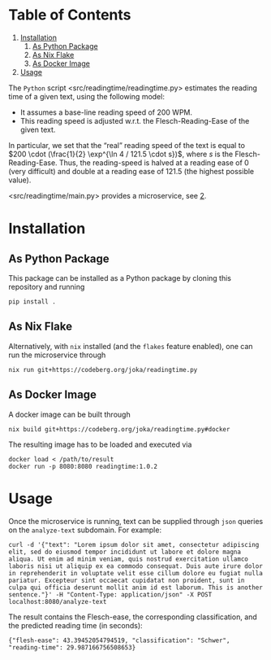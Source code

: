 
# Table of Contents

1.  [Installation](#orgbccb3ab)
    1.  [As Python Package](#org9637a05)
    2.  [As Nix Flake](#org00bb966)
    3.  [As Docker Image](#org4c2c483)
2.  [Usage](#orgdf19059)

The `Python` script <src/readingtime/readingtime.py> estimates the reading time of a given text, using the following model:

-   It assumes a base-line reading speed of 200 WPM.
-   This reading speed is adjusted w.r.t. the Flesch-Reading-Ease of the given text.

In particular, we set that the &ldquo;real&rdquo; reading speed of the text is equal to $200 \cdot (\frac{1}{2} \exp^{\ln 4 / 121.5 \cdot s})$, where $s$ is the Flesch-Reading-Ease.
Thus, the reading-speed is halved at a reading ease of $0$ (very difficult) and double at a reading ease of $121.5$ (the highest possible value).

<src/readingtime/main.py> provides a microservice, see [2](#orgdf19059).


<a id="orgbccb3ab"></a>

# Installation


<a id="org9637a05"></a>

## As Python Package

This package can be installed as a Python package by cloning this repository and running

    pip install .


<a id="org00bb966"></a>

## As Nix Flake

Alternatively, with `nix` installed (and the `flakes` feature enabled), one can run the microservice through

    nix run git+https://codeberg.org/joka/readingtime.py


<a id="org4c2c483"></a>

## As Docker Image

A docker image can be built through

    nix build git+https://codeberg.org/joka/readingtime.py#docker

The resulting image has to be loaded and executed via

    docker load < /path/to/result
    docker run -p 8080:8080 readingtime:1.0.2


<a id="orgdf19059"></a>

# Usage

Once the microservice is running, text can be supplied through `json` queries on the `analyze-text` subdomain.
For example:

    curl -d '{"text": "Lorem ipsum dolor sit amet, consectetur adipiscing elit, sed do eiusmod tempor incididunt ut labore et dolore magna aliqua. Ut enim ad minim veniam, quis nostrud exercitation ullamco laboris nisi ut aliquip ex ea commodo consequat. Duis aute irure dolor in reprehenderit in voluptate velit esse cillum dolore eu fugiat nulla pariatur. Excepteur sint occaecat cupidatat non proident, sunt in culpa qui officia deserunt mollit anim id est laborum. This is another sentence."}' -H "Content-Type: application/json" -X POST localhost:8080/analyze-text

The result contains the Flesch-ease, the corresponding classification, and the predicted reading time (in seconds):

    {"flesh-ease": 43.39452054794519, "classification": "Schwer", "reading-time": 29.987166756508653}

